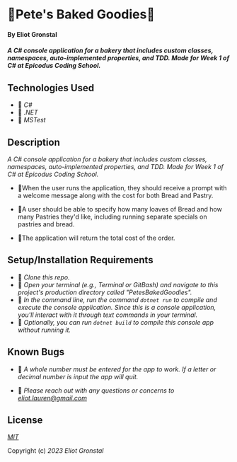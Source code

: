 # 🥖Pete's Baked Goodies🥖

#### By Eliot Gronstal

#### _A C# console application for a bakery that includes custom classes, namespaces, auto-implemented properties, and TDD. Made for Week 1 of C# at Epicodus Coding School._

## Technologies Used

* 🥐 _C#_
* 🥐 _.NET_
* 🥐 _MSTest_

## Description

_A C# console application for a bakery that includes custom classes, namespaces, auto-implemented properties, and TDD. Made for Week 1 of C# at Epicodus Coding School._

* 🍞When the user runs the application, they should receive a prompt with a welcome message along with the cost for both Bread and Pastry.

* 🍞A user should be able to specify how many loaves of Bread and how many Pastries they'd like, including running separate specials on pastries and bread.

* 🍞The application will return the total cost of the order.

## Setup/Installation Requirements

* 🍩 _Clone this repo._
* 🍩 _Open your terminal (e.g., Terminal or GitBash) and navigate to this project's production directory called "PetesBakedGoodies"._
* 🍩 _In the command line, run the command ``dotnet run`` to compile and execute the console application. Since this is a console application, you'll interact with it through text commands in your terminal._
* 🍩 _Optionally, you can run ``dotnet build`` to compile this console app without running it._


## Known Bugs

* 🥖 _A whole number must be entered for the app to work. If a letter or decimal number is input the app will quit._

* 🥖 _Please reach out with any questions or concerns to [eliot.lauren@gmail.com](eliot.lauren@gmail.com)_

## License

_[MIT](https://opensource.org/license/mit/)_

Copyright (c) _2023_ _Eliot Gronstal_
